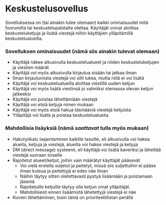 # Keskustelusovellus
Sovelluksessa on (tai ainakin tulee olemaan) kaikki ominaisuudet mitä foorumilta tai keskustelupalstalta olettaa. Käyttäjät voivat aloittaa keskusteluketjuja ja lisätä viestejä niihin käyttäjien ylläpitämillä keskustelualueilla.
### Sovelluksen ominaisuudet (nämä siis ainakin tulevat olemaan)
- Käyttäjä näkee alkusivulla keskustelualueet ja niiden keskusteluketjujen ja viestien määrät 
- Käyttäjä voi myös alkusivulla kirjautua sisään tai jatkaa ilman
- Ilman kirjautumista viestejä voi silti lukea, mutta niitä ei voi lisätä
- Käyttäjä voi keskustelualueilla aloittaa viestillä uuden ketjun
- Käyttäjä voi myös lisätä viestinsä jo valmiiksi olemassa olevan ketjun jatkeeksi
- Käyttäjä voi poistaa lähettämiään viestejä
- Käyttäjä voi etsiä ketjuja nimen mukaan
- Käyttäjä voi myös etsiä hakua täsmääviä viestejä ketjuista
- Ylläpitäjä voi lisätä ja poistaa keskustelualueita
### Mahdollisia lisäyksiä (nämä *saattavat* tulla myös mukaan)
- Hakutyökalu laajentaminen kaikille tasoille, eli alkusivulla voi hakea alueita, ketjuja ja viestejä, alueilla voi hakea viestejä ja ketjuja
- DM (direct message) systeemi, eli käyttäjä voi lisätä kaveriksi ja lähettää viestejä suoraan toiselle
- Rajoitetut alueet/ketjut, joihin vain määrätyt käyttäjät pääsevät 
    - Voi vielä erotella suljetut ja peitetyt, missä siis suljettuihin ei pääse ilman kutsua ja peitettyjä ei edes näe ilman
    - Näihin täytyy sitten oletettavasti pystyä lisäämään ja poistamaan jäseniä
    - Rajoitetuille ketjuille täytyy olla ketjun omat ylläpitäjät.
    - Mahdollisesti ennen lisäämistä lähetettyjä viestejä ei näe
- Kuvien lähettäminen, tosin tämä on prioriteettilistan perällä
